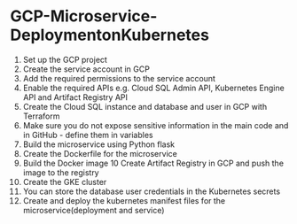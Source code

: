 # GCP-Microservice-DeploymentonKubernetes

1. Set up the GCP project 
2. Create the service account in GCP
3. Add the required permissions to the service account
4. Enable the required APIs e.g. Cloud SQL Admin API, Kubernetes Engine API and Artifact Registry API
5. Create the Cloud SQL instance and database and user in GCP with Terraform 
6. Make sure you do not expose sensitive information in the main code and in GitHub - define them in variables
7. Build the microservice using Python flask 
8. Create the Dockerfile for the microservice 
9. Build the Docker image
10 Create Artifact Registry in GCP and push the image to the registry
10. Create the GKE cluster
11. You can store the database user credentials in the Kubernetes secrets
12. Create and deploy the kubernetes manifest files for the microservice(deployment and service)